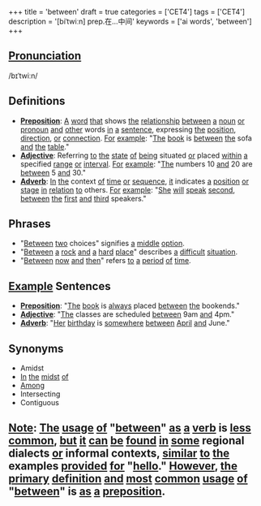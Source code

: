 +++
title = 'between'
draft = true
categories = ['CET4']
tags = ['CET4']
description = '[biˈtwiːn] prep.在…中间'
keywords = ['ai words', 'between']
+++

## [Pronunciation](/en/post/pronunciation/)
/bɪˈtwiːn/

## Definitions
- **[Preposition](/en/post/preposition/)**: [A](/en/post/a/) [word](/en/post/word/) [that](/en/post/that/) shows [the](/en/post/the/) [relationship](/en/post/relationship/) [between](/en/post/between/) [a](/en/post/a/) [noun](/en/post/noun/) [or](/en/post/or/) [pronoun](/en/post/pronoun/) [and](/en/post/and/) [other](/en/post/other/) words [in](/en/post/in/) [a](/en/post/a/) [sentence](/en/post/sentence/), expressing [the](/en/post/the/) [position](/en/post/position/), [direction](/en/post/direction/), [or](/en/post/or/) [connection](/en/post/connection/). [For](/en/post/for/) [example](/en/post/example/): "[The](/en/post/the/) [book](/en/post/book/) is [between](/en/post/between/) [the](/en/post/the/) sofa [and](/en/post/and/) [the](/en/post/the/) [table](/en/post/table/)."
- **[Adjective](/en/post/adjective/)**: Referring [to](/en/post/to/) [the](/en/post/the/) [state](/en/post/state/) [of](/en/post/of/) [being](/en/post/being/) situated [or](/en/post/or/) placed [within](/en/post/within/) [a](/en/post/a/) specified [range](/en/post/range/) [or](/en/post/or/) [interval](/en/post/interval/). [For](/en/post/for/) [example](/en/post/example/): "[The](/en/post/the/) numbers 10 [and](/en/post/and/) 20 are [between](/en/post/between/) 5 [and](/en/post/and/) 30."
- **[Adverb](/en/post/adverb/)**: [In](/en/post/in/) [the](/en/post/the/) context [of](/en/post/of/) [time](/en/post/time/) [or](/en/post/or/) [sequence](/en/post/sequence/), [it](/en/post/it/) indicates [a](/en/post/a/) [position](/en/post/position/) [or](/en/post/or/) [stage](/en/post/stage/) [in](/en/post/in/) [relation](/en/post/relation/) [to](/en/post/to/) others. [For](/en/post/for/) [example](/en/post/example/): "[She](/en/post/she/) [will](/en/post/will/) [speak](/en/post/speak/) [second](/en/post/second/), [between](/en/post/between/) [the](/en/post/the/) [first](/en/post/first/) [and](/en/post/and/) [third](/en/post/third/) speakers."

## Phrases
- "[Between](/en/post/between/) [two](/en/post/two/) choices" signifies [a](/en/post/a/) [middle](/en/post/middle/) [option](/en/post/option/).
- "[Between](/en/post/between/) [a](/en/post/a/) [rock](/en/post/rock/) [and](/en/post/and/) [a](/en/post/a/) [hard](/en/post/hard/) [place](/en/post/place/)" describes [a](/en/post/a/) [difficult](/en/post/difficult/) [situation](/en/post/situation/).
- "[Between](/en/post/between/) [now](/en/post/now/) [and](/en/post/and/) [then](/en/post/then/)" refers [to](/en/post/to/) [a](/en/post/a/) [period](/en/post/period/) [of](/en/post/of/) [time](/en/post/time/).

## [Example](/en/post/example/) Sentences
- **[Preposition](/en/post/preposition/)**: "[The](/en/post/the/) [book](/en/post/book/) is [always](/en/post/always/) placed [between](/en/post/between/) [the](/en/post/the/) bookends."
- **[Adjective](/en/post/adjective/)**: "[The](/en/post/the/) classes are scheduled [between](/en/post/between/) 9am [and](/en/post/and/) 4pm."
- **[Adverb](/en/post/adverb/)**: "[Her](/en/post/her/) [birthday](/en/post/birthday/) is [somewhere](/en/post/somewhere/) [between](/en/post/between/) [April](/en/post/april/) [and](/en/post/and/) June."

## Synonyms
- Amidst
- [In](/en/post/in/) [the](/en/post/the/) [midst](/en/post/midst/) [of](/en/post/of/)
- [Among](/en/post/among/)
- Intersecting
- Contiguous

## [Note](/en/post/note/): [The](/en/post/the/) [usage](/en/post/usage/) [of](/en/post/of/) "[between](/en/post/between/)" [as](/en/post/as/) [a](/en/post/a/) [verb](/en/post/verb/) is [less](/en/post/less/) [common](/en/post/common/), [but](/en/post/but/) [it](/en/post/it/) [can](/en/post/can/) [be](/en/post/be/) [found](/en/post/found/) [in](/en/post/in/) [some](/en/post/some/) regional dialects [or](/en/post/or/) informal contexts, [similar](/en/post/similar/) [to](/en/post/to/) [the](/en/post/the/) examples [provided](/en/post/provided/) [for](/en/post/for/) "[hello](/en/post/hello/)." [However](/en/post/however/), [the](/en/post/the/) [primary](/en/post/primary/) [definition](/en/post/definition/) [and](/en/post/and/) [most](/en/post/most/) [common](/en/post/common/) [usage](/en/post/usage/) [of](/en/post/of/) "[between](/en/post/between/)" is [as](/en/post/as/) [a](/en/post/a/) [preposition](/en/post/preposition/).
